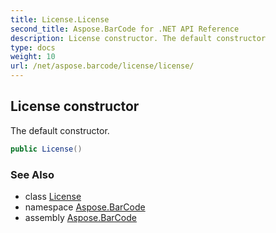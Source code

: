 ```yaml
---
title: License.License
second_title: Aspose.BarCode for .NET API Reference
description: License constructor. The default constructor
type: docs
weight: 10
url: /net/aspose.barcode/license/license/
---
```

## License constructor

The default constructor.

```csharp
public License()
```

### See Also

* class [License](../)
* namespace [Aspose.BarCode](../../license/)
* assembly [Aspose.BarCode](../../../)


